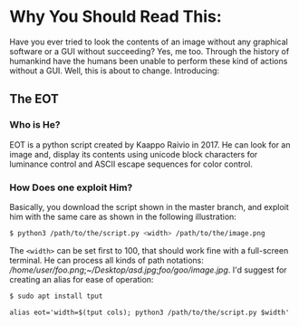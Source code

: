 # Why You Should Read This:
Have you ever tried to look the contents of an image without any graphical software or a GUI without succeeding? Yes, me too. Through the history of humankind have the humans been unable to perform these kind of actions without a GUI. Well, this is about to change.
Introducing: 
## The EOT
### Who is He?
EOT is a python script created by Kaappo Raivio in 2017. He can look for an image and, display its contents using unicode block characters for luminance control and ASCII escape sequences for color control.
### How Does one exploit Him?
Basically, you download the script shown in the master branch, and exploit him with the same care as shown in the following illustration:
```bash
$ python3 /path/to/the/script.py <width> /path/to/the/image.png
```
The ```<width>``` can be set first to 100, that should work fine with a full-screen terminal. He can process all kinds of path notations: _/home/user/foo.png_;_~/Desktop/asd.jpg_;_foo/goo/image.jpg_.
I'd suggest for creating an alias for ease of operation:
```bash
$ sudo apt install tput
```
```
alias eot='width=$(tput cols); python3 /path/to/the/script.py $width'
```
